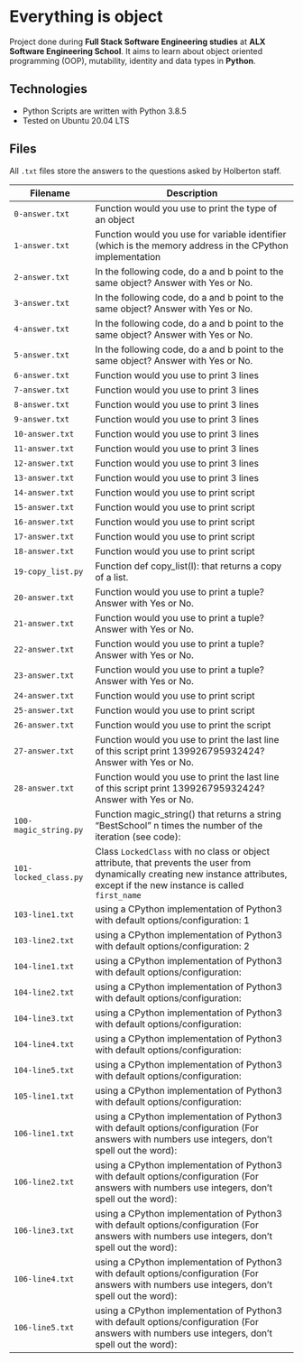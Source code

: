 # Everything is object
Project done during **Full Stack Software Engineering studies** at **ALX Software Engineering School**. It aims to learn about object oriented programming (OOP), mutability, identity and data types in **Python**.

## Technologies
* Python Scripts are written with Python 3.8.5
* Tested on Ubuntu 20.04 LTS

## Files

All `.txt` files store the answers to the questions asked by Holberton staff.

| Filename | Description |
| -------- | ----------- |
| `0-answer.txt` | Function would you use to print the type of an object |
| `1-answer.txt` | Function would you use for variable identifier (which is the memory address in the CPython implementation |
| `2-answer.txt` | In the following code, do a and b point to the same object? Answer with Yes or No. |
| `3-answer.txt` | In the following code, do a and b point to the same object? Answer with Yes or No. |
| `4-answer.txt` | In the following code, do a and b point to the same object? Answer with Yes or No.|
| `5-answer.txt` | In the following code, do a and b point to the same object? Answer with Yes or No.|
| `6-answer.txt` | Function would you use to print 3 lines |
| `7-answer.txt` | Function would you use to print 3 lines |
| `8-answer.txt` | Function would you use to print 3 lines |
| `9-answer.txt` | Function would you use to print 3 lines |
| `10-answer.txt` | Function would you use to print 3 lines |
| `11-answer.txt` | Function would you use to print 3 lines |
| `12-answer.txt` | Function would you use to print 3 lines |
| `13-answer.txt` | Function would you use to print 3 lines|
| `14-answer.txt` | Function would you use to print script|
| `15-answer.txt` | Function would you use to print script|
| `16-answer.txt` | Function would you use to print script |
| `17-answer.txt` | Function would you use to print script |
| `18-answer.txt` | Function would you use to print script |
| `19-copy_list.py` | Function def copy_list(l): that returns a copy of a list.|
| `20-answer.txt` | Function would you use to print a tuple? Answer with Yes or No.|
| `21-answer.txt` | Function would you use to print a tuple? Answer with Yes or No.|
| `22-answer.txt` | Function would you use to print a tuple? Answer with Yes or No.|
| `23-answer.txt` | Function would you use to print a tuple? Answer with Yes or No.|
| `24-answer.txt` | Function would you use to print script |
| `25-answer.txt` | Function would you use to print script |
| `26-answer.txt` | Function would you use to print the script |
| `27-answer.txt` | Function would you use to print the last line of this script print 139926795932424? Answer with Yes or No. |
| `28-answer.txt` | Function would you use to print the last line of this script print 139926795932424? Answer with Yes or No.|
| `100-magic_string.py` | Function magic_string() that returns a string “BestSchool” n times the number of the iteration (see code):|
| `101-locked_class.py` | Class `LockedClass` with no class or object attribute, that prevents the user from dynamically creating new instance attributes, except if the new instance is called `first_name` |
| `103-line1.txt` |  using a CPython implementation of Python3 with default options/configuration: 1 |
| `103-line2.txt` |  using a CPython implementation of Python3 with default options/configuration: 2|
| `104-line1.txt` |  using a CPython implementation of Python3 with default options/configuration:|
| `104-line2.txt` | using a CPython implementation of Python3 with default options/configuration: |
| `104-line3.txt` | using a CPython implementation of Python3 with default options/configuration: |
| `104-line4.txt` | using a CPython implementation of Python3 with default options/configuration: |
| `104-line5.txt` | using a CPython implementation of Python3 with default options/configuration: |
| `105-line1.txt` | using a CPython implementation of Python3 with default options/configuration: |
| `106-line1.txt` | using a CPython implementation of Python3 with default options/configuration (For answers with numbers use integers, don’t spell out the word): |
| `106-line2.txt` | using a CPython implementation of Python3 with default options/configuration (For answers with numbers use integers, don’t spell out the word): |
| `106-line3.txt` | using a CPython implementation of Python3 with default options/configuration (For answers with numbers use integers, don’t spell out the word): |
| `106-line4.txt` | using a CPython implementation of Python3 with default options/configuration (For answers with numbers use integers, don’t spell out the word): |
| `106-line5.txt` | using a CPython implementation of Python3 with default options/configuration (For answers with numbers use integers, don’t spell out the word):  |


